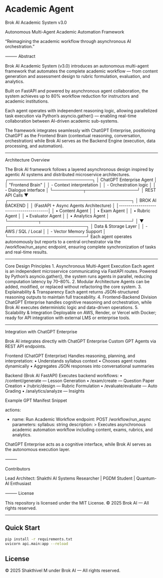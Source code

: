 # Academic Agent 

Brok AI Academic System v3.0

Autonomous Multi-Agent Academic Automation Framework

“Reimagining the academic workflow through asynchronous AI orchestration.”

⸻
 Abstract

Brok AI Academic System (v3.0) introduces an autonomous multi-agent framework that automates the complete academic workflow — from content generation and assessment design to rubric formulation, evaluation, and analytics.

Built on FastAPI and powered by asynchronous agent collaboration, the system achieves up to 80% workflow reduction for instructors and academic institutions.

Each agent operates with independent reasoning logic, allowing parallelized task execution via Python’s asyncio.gather() — enabling real-time collaboration between AI-driven academic sub-systems.

The framework integrates seamlessly with ChatGPT Enterprise, positioning ChatGPT as the Frontend Brain (contextual reasoning, conversation, orchestration) while Brok AI serves as the Backend Engine (execution, data processing, and automation).
______________________________________________________________________________
 Architecture Overview

The Brok AI framework follows a layered asynchronous design inspired by agentic AI systems and distributed microservice architectures.
                        ┌────────────────────────────┐
                        │  ChatGPT Enterprise Agent  │
                        │  "Frontend Brain"          │
                        │  - Context interpretation   │
                        │  - Orchestration logic      │
                        │  - Dialogue interface       │
                        └──────────┬─────────────────┘
                                   │ REST API Calls
                                   ▼
                ┌─────────────────────────────────────────┐
                │           BROK AI BACKEND               │
                │  (FastAPI + Async Agents Architecture)  │
                │-----------------------------------------│
                │  • Content Agent                        │
                │  • Exam Agent                           │
                │  • Rubric Agent                         │
                │  • Evaluator Agent                      │
                │  • Analytics Agent                      │
                └──────────┬──────────────────────────────┘
                                   │
                                   ▼
                    ┌──────────────────────────┐
                    │  Data & Storage Layer    │
                    │  - AWS / SQL / Local     │
                    │  - Vector Memory Support │
                    └──────────────────────────┘
 Each agent operates autonomously but reports to a central orchestrator via the /workflow/run_async endpoint, ensuring complete synchronization of tasks and real-time results.
_____________________________________________________________________

Core Design Principles
	1.	Asynchronous Multi-Agent Execution
Each agent is an independent microservice communicating via FastAPI routes.
Powered by Python’s asyncio.gather(), the system runs agents in parallel, reducing computation latency by 70–80%.
	2.	Modular Architecture
Agents can be added, modified, or replaced without refactoring the core system.
	3.	Explainability & Transparency
Each agent returns JSON-structured reasoning outputs to maintain full traceability.
	4.	Frontend-Backend Division
ChatGPT Enterprise handles cognitive reasoning and orchestration, while Brok AI executes deterministic logic and data-driven operations.
	5.	Scalability & Integration
Deployable on AWS, Render, or Vercel with Docker; ready for API integration with external LMS or enterprise tools.
_____________________________________________________________________________________

Integration with ChatGPT Enterprise

Brok AI integrates directly with ChatGPT Enterprise Custom GPT Agents via REST API endpoints.

Frontend (ChatGPT Enterprise)
Handles reasoning, planning, and interpretation:
	•	Understands syllabus context
	•	Chooses agent routes dynamically
	•	Aggregates JSON responses into conversational summaries

Backend (Brok AI FastAPI)
Executes backend workflows:
	•	/content/generate — Lesson Generation
	•	/exam/create — Question Paper Creation
	•	/rubric/design — Rubric Formulation
	•	/evaluate/evaluate — Auto Grading
	•	/analytics/analyze — Insights

Example GPT Manifest Snippet

actions:
  - name: Run Academic Workflow
    endpoint: POST /workflow/run_async
    parameters:
      syllabus: string
description: >
  Executes asynchronous academic automation workflow 
  including content, exams, rubrics, and analytics.

ChatGPT Enterprise acts as a cognitive interface, while Brok AI serves as the autonomous execution layer.

⸻

Contributors

Lead Architect: Shakthi
AI Systems Researcher | PGDM Student | Quantum-AI Enthusiast

⸻
 License

This repository is licensed under the MIT License.
© 2025 Brok AI — All rights reserved.

------------------------------------------------


## Quick Start
```bash
pip install -r requirements.txt
uvicorn api.main:app --reload
```

## License
© 2025 Shakthivel M under Brok AI — All rights reserved.
